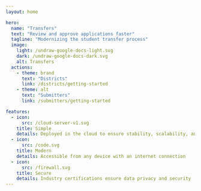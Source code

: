 ```yaml
---
layout: home

hero:
  name: "Transfers"
  text: "Review and approve applications faster"
  tagline: "Modernizing the student transfer process"
  image:
    light: /undraw-google-docs-light.svg
    dark: /undraw-google-docs-dark.svg
    alt: Transfers
  actions:
    - theme: brand
      text: "Districts"
      link: /districts/getting-started
    - theme: alt
      text: "Submitters"
      link: /submitters/getting-started

features:
  - icon:
      src: /cloud-server-v1.svg
    title: Simple
    details: Deployed in the cloud to ensure stability, scalability, and resilience
  - icon:
      src: /code.svg
    title: Modern
    details: Accessible from any device with an internet connection
  - icon:
      src: /firewall.svg
    title: Secure
    details: Industry certifications ensure data privacy and security
---
```


<style>
  :root {
    --vp-home-hero-image-background-image: linear-gradient(-45deg, #3451b2 50%, #a8b1ff 50%);
    --vp-home-hero-image-filter: blur(44px);
  }
</style>

